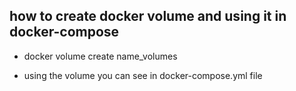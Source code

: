## how to create docker volume and using it in docker-compose

- docker volume create name_volumes

- using the volume you can see in docker-compose.yml file
